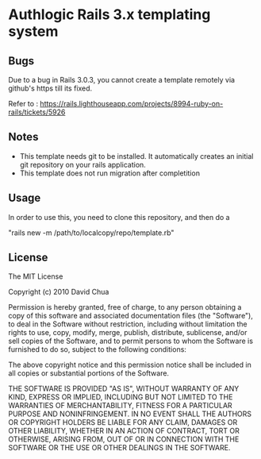 # Authlogic Rails 3.x templating system

## Bugs
Due to a bug in Rails 3.0.3, you cannot create a template remotely via github's
https till its fixed.

Refer to :
https://rails.lighthouseapp.com/projects/8994-ruby-on-rails/tickets/5926

## Notes
- This template needs git to be installed. It automatically creates an initial git repository on your rails application.
- This template does not run migration after completition

## Usage
In order to use this, you need to clone this repository, and then do a 

"rails new -m /path/to/localcopy/repo/template.rb"

## License
The MIT License

Copyright (c) 2010 David Chua

Permission is hereby granted, free of charge, to any person obtaining a copy
of this software and associated documentation files (the "Software"), to deal
in the Software without restriction, including without limitation the rights
to use, copy, modify, merge, publish, distribute, sublicense, and/or sell
copies of the Software, and to permit persons to whom the Software is
furnished to do so, subject to the following conditions:

The above copyright notice and this permission notice shall be included in
all copies or substantial portions of the Software.

THE SOFTWARE IS PROVIDED "AS IS", WITHOUT WARRANTY OF ANY KIND, EXPRESS OR
IMPLIED, INCLUDING BUT NOT LIMITED TO THE WARRANTIES OF MERCHANTABILITY,
FITNESS FOR A PARTICULAR PURPOSE AND NONINFRINGEMENT. IN NO EVENT SHALL THE
AUTHORS OR COPYRIGHT HOLDERS BE LIABLE FOR ANY CLAIM, DAMAGES OR OTHER
LIABILITY, WHETHER IN AN ACTION OF CONTRACT, TORT OR OTHERWISE, ARISING FROM,
OUT OF OR IN CONNECTION WITH THE SOFTWARE OR THE USE OR OTHER DEALINGS IN
THE SOFTWARE.


